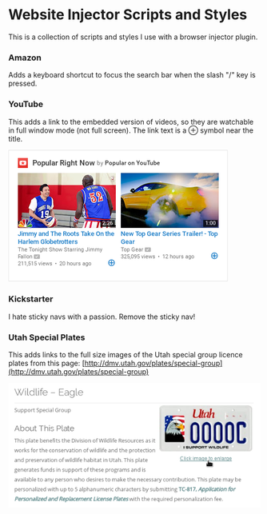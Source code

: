 # Website Injector Scripts and Styles

This is a collection of scripts and styles I use with a browser injector plugin.

### Amazon

Adds a keyboard shortcut to focus the search bar when the slash "/" key is pressed.

### YouTube

This adds a link to the embedded version of videos, so they are watchable in full window mode (not full screen). The link text is a ⊕ symbol near the title.

![YouTube example](https://raw.githubusercontent.com/knickers/styler/master/img/youtube-1.png)

### Kickstarter

I hate sticky navs with a passion. Remove the sticky nav!

### Utah Special Plates

This adds links to the full size images of the Utah special group licence plates from this page: [http://dmv.utah.gov/plates/special-group](http://dmv.utah.gov/plates/special-group)

![Special plates example](https://raw.githubusercontent.com/knickers/styler/master/img/utah-special-plates.png)
